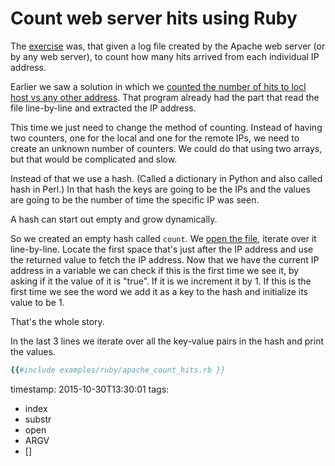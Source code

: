 # Count web server hits using Ruby


The [exercise](/exercise-analyze-apache-log-file-count-localhost) was, that given a log file created by the Apache web server (or by any web server), to
count how many hits arrived from each individual IP address.


Earlier we saw a solution in which we [counted the number of hits to locl host vs any other address](/analyze-apache-log-file-count-localhost-in-ruby).
That program already had the part that read the file line-by-line and extracted the IP address.

This time we just need to change the method of counting.
Instead of having two counters, one for the local and one for the remote IPs, we need to create an unknown number of counters.
We could do that using two arrays, but that would be complicated and slow.

Instead of that we use a hash. (Called a dictionary in Python and also called hash in Perl.)
In that hash the keys are going to be the IPs and the values are going to be the number of time the specific IP was seen.

A hash can start out empty and grow dynamically.

So we created an empty hash called `count`. We [open the file](/open-file-and-read-content-in-ruby), iterate over it line-by-line.
Locate the first space that's just after the IP address and use the returned value to fetch the IP address.
Now that we have the current IP address in a variable we can check if this is the first time we see it,
by asking if it the value of it is "true". If it is we increment it by 1. If this is the first time we
see the word we add it as a key to the hash and initialize its value to be 1.

That's the whole story.

In the last 3 lines we iterate over all the key-value pairs in the hash and print the values.

```ruby
{{#include examples/ruby/apache_count_hits.rb }}
```

timestamp: 2015-10-30T13:30:01
tags:
  - index
  - substr
  - open
  - ARGV
  - []

